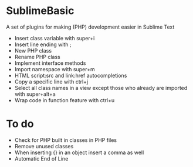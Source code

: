 # SublimeBasic
A set of plugins for making (PHP) development easier in Sublime Text

- Insert class variable with super+i
- Insert line ending with ;
- New PHP class
- Rename PHP class
- Implement interface methods
- Import namespace with super+m
- HTML script:src and link:href autocompletions
- Copy a specific line with ctrl+j
- Select all class names in a view except those who already are imported with super+alt+a
- Wrap code in function feature with ctrl+u

# To do

- Check for PHP built in classes in PHP files
- Remove unused classes
- When inserting {} in an object insert a comma as well
- Automatic End of Line
